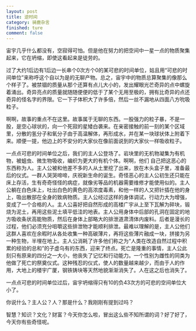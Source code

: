 ```yaml
---
layout: post
title: 逆时间
category: 骑鹿杂言
finished: ture
comment: false
---
```


宙宇几乎什么都没有，空寂得可怕。但是他在努力的把空间中一星一点的物质聚集起来，它在坍缩，即使这看起来是徒劳的。

过了大约1后边有1后边一长串个0次方个0的某可悲的时间单位，姑且用“可悲的时间单位”来称呼这个自以为是的无聊产物。总之，宙宇中的物质总算聚集的像那么个样子了。被禁锢的质量从那个还算有点儿大小的，发出耀眼光芒奇异的点中螺旋着涌出。奇异亮点的质量就随随便便的低于了某个无用至极的，拥有比奇异的点还奇异的怪名字的界限。它一下子体积大了许多倍，然后一丝不漏地从四面八方吮吸粒子。

啊啊，故事的重点不在这里。故事属于无聊的东西。一股强力的粒子暴，不是一股，是空心球状的，向一个死寂的星矮白袭来。在亲密接触的前一刻的某个区域里，分散的氢分子和氧分子由于高温解体，再形成水，并在某一块球状体上附着下来。顺便一提，他边上的不安分的大家伙在像前面说到的大家伙一样吸收粒子。

一点点可悲的时间单位之后，我们的主人公登场了。岩块里的无机物凝集为有机物，被蛆虫、微生物吸收，编织为更大的有机个体。啊啊，他们 自己把这恶心的东西称为人。主人公被和他差不多的人从土里挖了出来，放在木头盒子里，准备最后的仪式。一群人哭哭啼啼，庆祝新生命的诞生。奇怪恶心的主人公初生还只能在床上存活，生有奇奇怪怪的病症，就像劣等品的机器需要维修才能使用似的。主人公躺在白色床上，吐出白色的黄色的高浓度毒素，和他一样的人又把针插在他的身上，吸出散部在全身的致病物质。主人公经过这样的身体调试，行动力大为增强，变成了一个合格的人。主人公喜好把自然形成的高楼广宇从上至下瓦解为碎块，锻烧为泥土，再用这些泥土填平低洼的地表。主人公用身体中后部的孔洞在固定的地方吸收条状高能物质，然后在身体上部略大的排泄道肃清体内废料。后者是漫长的过程，他们必须充分咀嚼这些排泄物才能顺利排泄。最难以理解的是，主人公他们这群人喜欢在余暇时从各处收集一种高碳薄片，再将这些薄片融成一块，拼接为另一种生物，半埋在地上。主人公消耗了许多他们称之为“人类在改造自然过程中积累的经验的总和”的子虚乌有的东西，迎来了终点。死亡是隆重的事情，主人公此刻只有原来的四分之一大小，他丧失了记忆和行动能力。一个性别为雌性的同类为他做了死亡的祭奠仪式。这种残忍的仪式，使人的数量越来越少，而由于人的作用，大地上的楼宇广厦，钢铁铸块等天然地貌渐渐消失了。人在这之后也消失了。

一点点可悲的时间单位过后，宙宇坍缩得只有10的负43次方的可悲的空间单位大小了。

你说什么？主人公？人？那是什么？我刚刚有提到过吗？

智慧？知识？文化？财富？今天你怎么啦，冒出这么些不知所谓的词？好了好了，今天你有些奇怪呢。
